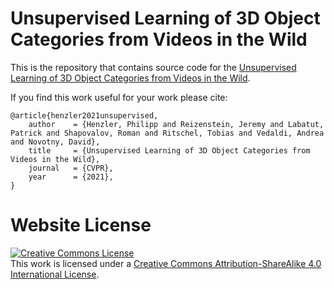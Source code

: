 # Unsupervised Learning of 3D Object Categories from Videos in the Wild

This is the repository that contains source code for the [Unsupervised Learning of 3D Object Categories from Videos in the Wild](henzler.github.io/unsupervised-videos).

If you find this work useful for your work please cite:
```
@article{henzler2021unsupervised,
    author    = {Henzler, Philipp and Reizenstein, Jeremy and Labatut, Patrick and Shapovalov, Roman and Ritschel, Tobias and Vedaldi, Andrea and Novotny, David},
    title     = {Unsupervised Learning of 3D Object Categories from Videos in the Wild},
    journal   = {CVPR},
    year      = {2021},
}
```

# Website License
<a rel="license" href="http://creativecommons.org/licenses/by-sa/4.0/"><img alt="Creative Commons License" style="border-width:0" src="https://i.creativecommons.org/l/by-sa/4.0/88x31.png" /></a><br />This work is licensed under a <a rel="license" href="http://creativecommons.org/licenses/by-sa/4.0/">Creative Commons Attribution-ShareAlike 4.0 International License</a>.